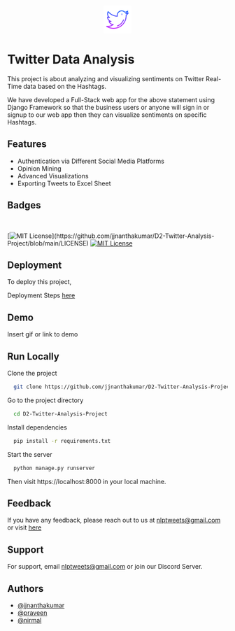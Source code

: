 <div align='center'>

![Logo](media/favicon.ico)
</div>
    
# Twitter Data Analysis

This project is about analyzing and visualizing sentiments on Twitter Real-Time data based on the Hashtags.
<br/>

We have developed a Full-Stack web app for the above statement using Django Framework so that the business users or anyone will sign in or signup to our web app then they can visualize sentiments on specific Hashtags.


## Features

- Authentication via Different Social Media Platforms
- Opinion Mining
- Advanced Visualizations
- Exporting Tweets to Excel Sheet

  
## Badges

<br/>

[![MIT License](https://img.shields.io/apm/l/atomic-design-ui.svg?)](https://github.com/jjnanthakumar/D2-Twitter-Analysis-Project/blob/main/LICENSE)
[![MIT License](https://img.shields.io/badge/build-passing-brightgreen)](https://github.com/jjnanthakumar/D2-Twitter-Analysis-Project/tree/main/Source%20Code)



  
## Deployment

To deploy this project,

Deployment Steps [here](DeploymentSteps.md)

  
## Demo

Insert gif or link to demo

  
## Run Locally

Clone the project

```bash
  git clone https://github.com/jjnanthakumar/D2-Twitter-Analysis-Project.git
```

Go to the project directory

```bash
  cd D2-Twitter-Analysis-Project
```

Install dependencies

```bash
  pip install -r requirements.txt
```

Start the server

```bash
  python manage.py runserver
```

Then visit https://localhost:8000 in your local machine.

  
## Feedback

If you have any feedback, please reach out to us at nlptweets@gmail.com or visit [here](https://nlptweets.herokuapp.com/contact)

  
## Support

For support, email nlptweets@gmail.com or join our Discord Server.

  
## Authors

- [@jjnanthakumar](https://github.com/jjnanthakumar)
- [@praveen](https://github.com/praveen2900)
- [@nirmal](https://github.com/nirmalkumar12720)
  